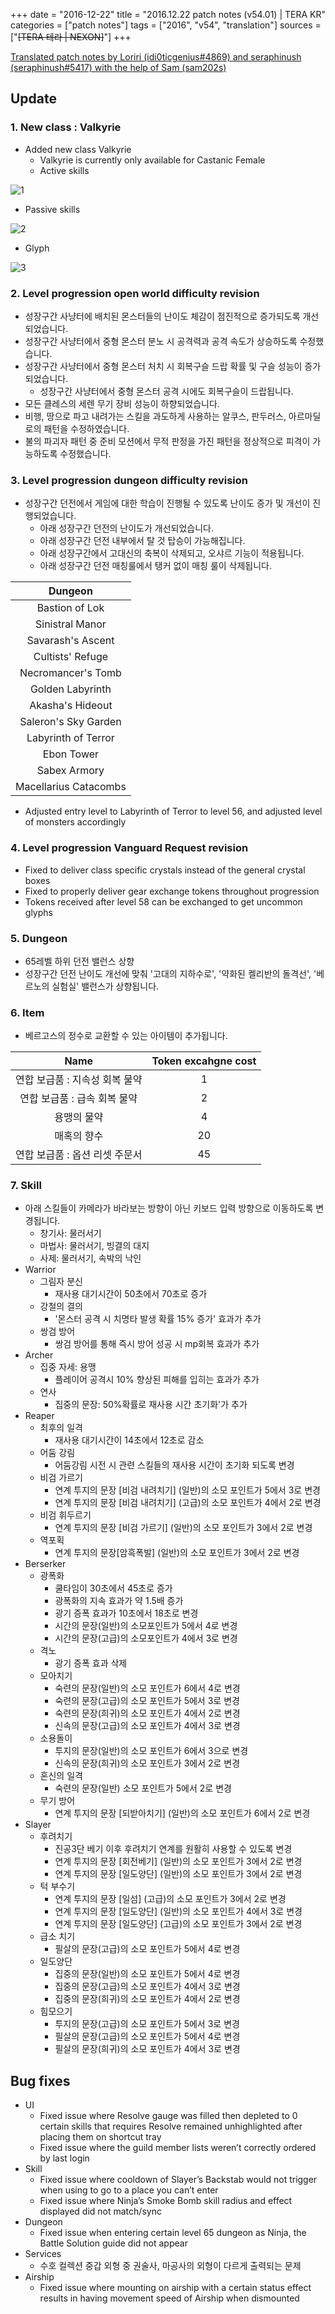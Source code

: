+++
date = "2016-12-22"
title = "2016.12.22 patch notes (v54.01) | TERA KR"
categories = ["patch notes"]
tags = ["2016", "v54", "translation"]
sources = ["~~[TERA 테라 | NEXON]~~"]
+++

[1]: /images/patch/v54-01_1.png
[2]: /images/patch/v54-01_2.png
[3]: /images/patch/v54-01_3.png

[Translated patch notes by Loriri (idi0ticgenius#4869) and seraphinush (seraphinush#5417) with the help of Sam (sam202s)](https://docs.google.com/document/d/1PDRPxgkFE8_DKApHjzZTDjZSa5ZGB9Ge3Bdixeq1h3k/edit)

## Update

### **1.** New class : Valkyrie 
- Added new class Valkyrie
  - Valkyrie is currently only available for Castanic Female
  - Active skills

![1]

  - Passive skills

![2]

  - Glyph

![3]

### **2.** Level progression open world difficulty revision
- 성장구간 사냥터에 배치된 몬스터들의 난이도 체감이 점진적으로 증가되도록 개선되었습니다.
- 성장구간 사냥터에서 중형 몬스터 분노 시 공격력과 공격 속도가 상승하도록 수정했습니다.
- 성장구간 사냥터에서 중형 몬스터 처치 시 회복구슬 드랍 확률 및 구슬 성능이 증가되었습니다.
  - 성장구간 사냥터에서 중형 몬스터 공격 시에도 회복구슬이 드랍됩니다.
- 모든 클레스의 세렌 무기 장비 성능이 하향되었습니다.
- 비행, 땅으로 파고 내려가는 스킬을 과도하게 사용하는 알쿠스, 판두러스, 아르마딜로의 패턴을 수정하였습니다.
- 불의 파괴자 패턴 중 준비 모션에서 무적 판정을 가진 패턴을 정상적으로 피격이 가능하도록 수정했습니다.

### **3.** Level progression dungeon difficulty revision
- 성장구간 던전에서 게임에 대한 학습이 진행될 수 있도록 난이도 증가 및 개선이 진행되었습니다.
  - 아래 성장구간 던전의 난이도가 개선되었습니다.
  - 아래 성장구간 던전 내부에서 탈 것 탑승이 가능해집니다.
  - 아래 성장구간에서 고대신의 축복이 삭제되고, 오샤르 기능이 적용됩니다.
  - 아래 성장구간 던전 매칭룰에서 탱커 없이 매칭 룰이 삭제됩니다.

| Dungeon |
| :-: |
| Bastion of Lok |
| Sinistral Manor |
| Savarash's Ascent |
| Cultists' Refuge |
| Necromancer's Tomb |
| Golden Labyrinth |
| Akasha's Hideout |
| Saleron's Sky Garden |
| Labyrinth of Terror |
| Ebon Tower |
| Sabex Armory |
| Macellarius Catacombs |

  - Adjusted entry level to Labyrinth of Terror to level 56, and adjusted level of monsters accordingly

### **4.** Level progression Vanguard Request revision
- Fixed to deliver class specific crystals instead of the general crystal boxes
- Fixed to properly deliver gear exchange tokens throughout progression
- Tokens received after level 58 can be exchanged to get uncommon glyphs

### **5.** Dungeon
- 65레벨 하위 던전 밸런스 상향 
- 성장구간 던전 난이도 개선에 맞춰 '고대의 지하수로', '약화된 켈리반의 돌격선', '베르노의 실험실' 밸런스가 상향됩니다.

### **6.** Item
- 베르고스의 정수로 교환할 수 있는 아이템이 추가됩니다.

| Name | Token excahgne cost |
| :-: | :-: |
| 연합 보급품 : 지속성 회복 물약 | 1 |
| 연합 보급품 : 급속 회복 물약 | 2 |
| 용맹의 물약 | 4 |
| 매혹의 향수 | 20 |
| 연합 보급품 : 옵션 리셋 주문서 | 45 |

### **7.** Skill
- 아래 스킬들이 카메라가 바라보는 방향이 아닌 키보드 입력 방향으로 이동하도록 변경됩니다.
  - 창기사: 물러서기
  - 마법사: 물러서기, 빙결의 대지 
  - 사제: 물러서기, 속박의 낙인 
- Warrior
  - 그림자 분신
    - 재사용 대기시간이 50초에서 70초로 증가 
  - 강철의 결의
    - '몬스터 공격 시 치명타 발생 확률 15% 증가' 효과가 추가 
  - 쌍검 방어
    - 쌍검 방어를 통해 즉시 방어 성공 시 mp회복 효과가 추가 
- Archer
  - 집중 자세: 용맹
    - 플레이어 공격시 10% 향상된 피해를 입히는 효과가 추가 
  - 연사
    - 집중의 문장: 50%확률로 재사용 시간 초기화'가 추가 
- Reaper
  - 최후의 일격
    - 재사용 대기시간이 14초에서 12초로 감소 
  - 어둠 강림
    - 어둠강림 시전 시 관련 스킬들의 재사용 시간이 초기화 되도록 변경 
  - 비검 가르기
    - 연계 투지의 문장 [비검 내려치기] (일반)의 소모 포인트가 5에서 3로 변경
    - 연계 투지의 문장 [비검 내려치기] (고급)의 소모 포인트가 4에서 2로 변경 
  - 비검 휘두르기
    - 연계 투지의 문장 [비검 가르기] (일반)의 소모 포인트가 3에서 2로 변경 
  - 역포획
    - 연계 투지의 문장[암흑폭발] (일반)의 소모 포인트가 3에서 2로 변경 
- Berserker
  - 광폭화
    - 쿨타임이 30초에서 45초로 증가 
    - 광폭화의 지속 효과가 약 1.5배 증가 
    - 광기 증폭 효과가 10초에서 18초로 변경 
    - 시간의 문장(일반)의 소모포인트가 5에서 4로 변경 
    - 시간의 문장(고급)의 소모포인트가 4에서 3로 변경 
  - 격노
    - 광기 증폭 효과 삭제 
  - 모아치기
    - 숙련의 문장(일반)의 소모 포인트가 6에서 4로 변경 
    - 숙련의 문장(고급)의 소모 포인트가 5에서 3로 변경 
    - 숙련의 문장(희귀)의 소모 포인트가 4에서 2로 변경 
    - 신속의 문장(고급)의 소모 포인트가 4에서 3로 변경 
  - 소용돌이
    - 투지의 문장(일반)의 소모 포인트가 6에서 3으로 변경 
    - 신속의 문장(희귀)의 소모 포인트가 3에서 2로 변경 
  - 혼신의 일격
    - 숙련의 문장(일반) 소모 포인트가 5에서 2로 변경 
  - 무기 방어
    - 연계 투지의 문장 [되받아치기] (일반)의 소모 포인트가 6에서 2로 변경 
- Slayer
  - 후려치기
    - 진공3단 베기 이후 후려치기 연계를 원활히 사용할 수 있도록 변경 
    - 연계 투지의 문장 [회전베기] (일반)의 소모 포인트가 3에서 2로 변경 
    - 연계 투지의 문장 [일도양단] (일반)의 소모 포인트가 3에서 2로 변경 
  - 턱 부수기
    - 연계 투지의 문장 [일섬] (고급)의 소모 포인트가 3에서 2로 변경 
    - 연계 투지의 문장 [일도양단] (일반)의 소모 포인트가 4에서 3로 변경 
    - 연계 투지의 문장 [일도양단] (고급)의 소모 포인트가 3에서 2로 변경 
  - 급소 치기
    - 필살의 문장(고급)의 소모 포인트가 5에서 4로 변경 
  - 일도양단
    - 집중의 문장(일반)의 소모 포인트가 5에서 4로 변경 
    - 집중의 문장(고급)의 소모 포인트가 4에서 3로 변경 
    - 집중의 문장(희귀)의 소모 포인트가 4에서 2로 변경 
  - 힘모으기
    - 투지의 문장(고급)의 소모 포인트가 5에서 3로 변경 
    - 필살의 문장(고급)의 소모 포인트가 5에서 4로 변경 
    - 필살의 문장(희귀)의 소모 포인트가 4에서 3로 변경

## Bug fixes

- UI
  - Fixed issue where Resolve gauge was filled then depleted to 0 certain skills that requires Resolve remained unhighlighted after placing them on shortcut tray
  - Fixed issue where the guild member lists weren’t correctly ordered by last login
- Skill
  - Fixed issue where cooldown of Slayer’s Backstab would not trigger when using to go to a place you can’t enter
  - Fixed issue where Ninja’s Smoke Bomb skill radius and effect displayed did not match/sync
- Dungeon
  - Fixed issue when entering certain level 65 dungeon as Ninja, the Battle Solution guide did not appear
- Services
  - 수호 컬렉션 중갑 외형 중 권술사, 마공사의 외형이 다르게 출력되는 문제 
- Airship
  - Fixed issue where mounting on airship with a certain status effect results in having movement speed of Airship when dismounted
